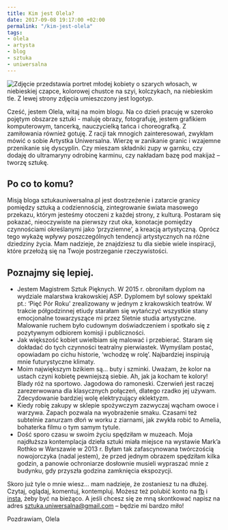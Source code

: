 ```yaml
---
title: Kim jest Olela?
date: 2017-09-08 19:17:00 +02:00
permalink: "/kim-jest-olela"
tags:
- olela
- artysta
- blog
- sztuka
- uniwersalna
---
```


![Zdjęcie przedstawia portret młodej kobiety o szarych włosach, w niebieskiej czapce, kolorowej chustce na szyi, kolczykach, na niebieskim tle. Z lewej strony zdjęcia umieszczony jest logotyp.](https://assets1.ello.co/uploads/asset/attachment/6213390/ello-optimized-75547475.jpg)

Cześć, jestem Olela, witaj na moim blogu. Na co dzień pracuję w szeroko pojętym obszarze sztuki - maluję obrazy, fotografuję, jestem grafikiem komputerowym, tancerką, nauczycielką tańca i choreografką. Z zamiłowania również gotuję. Z racji tak mnogich zainteresowań, zwykłam mówić o sobie Artystka Uniwersalna. Wierzę w zanikanie granic i wzajemne przenikanie się dyscyplin. Czy mieszam składniki zupy w garnku, czy dodaję do ultramaryny odrobinę karminu, czy nakładam bazę pod makijaż – tworzę sztukę.

## Po co to komu?

Misją bloga sztukauniwersalna.pl jest dostrzeżenie i zatarcie granicy pomiędzy sztuką a codziennością, zintegrowanie świata masowego przekazu, którym jesteśmy otoczeni z każdej strony, z kulturą. Postaram się pokazać, nieoczywiste na pierwszy rzut oka, konotacje pomiędzy czynnościami określanymi jako ‘przyziemne’, a kreacją artystyczną. Oprócz tego wykażę wpływy poszczególnych tendencji artystycznych na różne dziedziny życia. Mam nadzieje, że znajdziesz tu dla siebie wiele inspiracji, które przełożą się na Twoje postrzeganie rzeczywistości.

## Poznajmy się lepiej.

* Jestem Magistrem Sztuk Pięknych. W 2015 r. obroniłam dyplom  na wydziale malarstwa krakowskiej ASP. Dyplomem był solowy spektakl pt.: ‘Pięć Pór Roku’ zrealizowany w jednym z krakowskich teatrów. W trakcie półgodzinnej etiudy starałam się wytańczyć wszystkie stany emocjonalne towarzyszące mi przez 5letnie studia artystyczne. Malowanie ruchem było cudownym doświadczeniem i spotkało się z pozytywnym odbiorem komisji i publiczności.
* Jak większość kobiet uwielbiam się malować i przebierać. Staram się dokładać do tych czynności teatralny pierwiastek. Wymyślam postać, opowiadam po cichu historie, ‘wchodzę w rolę’. Najbardziej inspirują mnie futurystyczne klimaty.
* Moim największym bzikiem są… buty i szminki. Uważam, że kolor na ustach czyni kobietę pewniejszą siebie. Ah, jak ja kocham te kolory! Blady róż na sportowo. Jagodowa do ramoneski. Czerwień jest raczej zarezerwowana dla klasycznych połączeń, dlatego rzadko jej używam. Zdecydowanie bardziej wolę elektryzujący eklektyzm.
* Kiedy robię zakupy w sklepie spożywczym zazwyczaj wącham owoce i warzywa. Zapach pozwala na wyobrażenie smaku. Czasami też subtelnie zanurzam dłoń w worku z ziarnami, jak zwykła robić to Amelia, bohaterka filmu o tym samym tytule.
* Dość sporo czasu w swoim życiu spędziłam w muzeach. Moja najdłuższa kontemplacja dzieła sztuki miała miejsce na wystawie Mark’a Rothko w Warszawie w 2013 r.  Byłam tak zafascynowana twórczością nowojorczyka (nadal jestem), że przed jednym obrazem spędziłam kilka godzin, a panowie ochroniarze dosłownie musieli wypraszać mnie z budynku, gdy przyszła godzina zamknięcia ekspozycji.

Skoro już tyle o mnie wiesz… mam nadzieje, że zostaniesz tu na dłużej. Czytaj, oglądaj, komentuj, kontempluj. Możesz też polubić konto na [fb](https://www.facebook.com/sztukauniwersalna/) i [insta](https://www.instagram.com/sztuka_uniwersalna/), żeby być na bieżąco. A jeśli chcesz się ze mną skontkować napisz na adres sztuka.uniwersalna@gmail.com – będzie mi bardzo miło!

Pozdrawiam,
Olela
